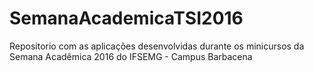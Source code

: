 # SemanaAcademicaTSI2016

Repositorio com as aplicações desenvolvidas durante os minicursos da Semana Acadêmica 2016 do IFSEMG - Campus Barbacena
